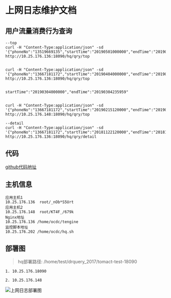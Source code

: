 # 上网日志维护文档



## 用户流量消费行为查询

```shell
--top
curl -H "Content-Type:application/json" -sd '{"phoneNo":"13519669135","startTime":"20190501000000","endTime":"20190509000000","groupColumnCode":"appId","topNum":"10","opId":"00001","opName":"wzj","srcSystemCode":"tas"}' http://10.25.176.136:18090/hq/qry/top


curl -H "Content-Type:application/json" -sd '{"phoneNo":"13667181172","startTime":"20190404000000","endTime":"20190404235959","groupColumnCode":"appId","topNum":"10","opId":"00001","opName":"wzj","srcSystemCode":"tas"}' http://10.25.176.136:18090/hq/qry/top


startTime":"20190304000000","endTime":"20190304235959"


curl -H "Content-Type:application/json" -sd '{"phoneNo":"13667181172","startTime":"20190215120000","endTime":"20190229180000","groupColumnCode":"appId","topNum":"10","opId":"00001","opName":"wzj","srcSystemCode":"tas"}' http://10.25.176.148:18090/hq/qry/top

--detail
curl -H "Content-Type:application/json" -sd '{"phoneNo":"13667181172","startTime":"20181122120000","endTime":"20181122180000","startIndex":"1","offset":"5","opId":"00001","opName":"wzj","srcSystemCode":"tas","appId":""}' http://10.25.176.136:18090/hq/qry/detail
```



## 代码

[github代码地址](git@github.com:King-Pan/hq.git)



## 主机信息

```shell
应用主机1
10.25.176.136  root/_nOb*S5Urt
应用主机2
10.25.176.148  root/KT4F_/679k
Nginx地址 
10.25.176.136 /home/ocdc/tengine
监控脚本地址
10.25.176.202 /home/ocdc/hq.sh
```



## 部署图

> hq部署路径:   /home/test/drquery_2017/tomact-test-18090

```
1. 10.25.176.18090

2. 10.25.176.148
```

![上网日志部署图](D:\javanote\2018湖北移动\维护文档\images\net-log.png)





